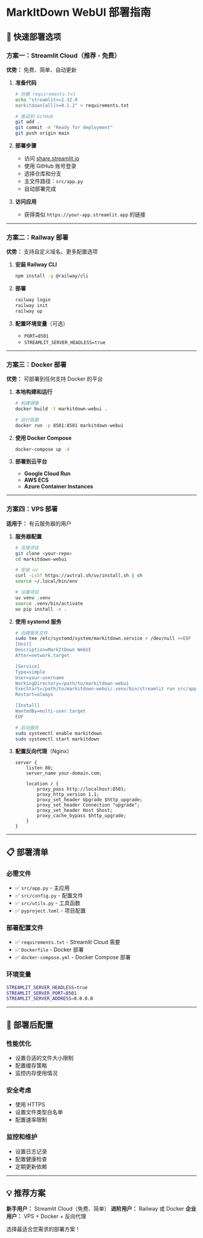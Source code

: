# MarkItDown WebUI 部署指南

## 🚀 快速部署选项

### 方案一：Streamlit Cloud（推荐 - 免费）

**优势：** 免费、简单、自动更新

1. **准备代码**
   ```bash
   # 创建 requirements.txt
   echo "streamlit>=1.32.0
   markitdown[all]>=0.1.2" > requirements.txt
   
   # 推送到 GitHub
   git add .
   git commit -m "Ready for deployment"
   git push origin main
   ```

2. **部署步骤**
   - 访问 [share.streamlit.io](https://share.streamlit.io)
   - 使用 GitHub 账号登录
   - 选择仓库和分支
   - 主文件路径：`src/app.py`
   - 自动部署完成

3. **访问应用**
   - 获得类似 `https://your-app.streamlit.app` 的链接

---

### 方案二：Railway 部署

**优势：** 支持自定义域名、更多配置选项

1. **安装 Railway CLI**
   ```bash
   npm install -g @railway/cli
   ```

2. **部署**
   ```bash
   railway login
   railway init
   railway up
   ```

3. **配置环境变量**（可选）
   - `PORT=8501`
   - `STREAMLIT_SERVER_HEADLESS=true`

---

### 方案三：Docker 部署

**优势：** 可部署到任何支持 Docker 的平台

1. **本地构建和运行**
   ```bash
   # 构建镜像
   docker build -t markitdown-webui .
   
   # 运行容器
   docker run -p 8501:8501 markitdown-webui
   ```

2. **使用 Docker Compose**
   ```bash
   docker-compose up -d
   ```

3. **部署到云平台**
   - **Google Cloud Run**
   - **AWS ECS**
   - **Azure Container Instances**

---

### 方案四：VPS 部署

**适用于：** 有云服务器的用户

1. **服务器配置**
   ```bash
   # 克隆项目
   git clone <your-repo>
   cd markitdown-webui
   
   # 安装 uv
   curl -LsSf https://astral.sh/uv/install.sh | sh
   source ~/.local/bin/env
   
   # 设置项目
   uv venv .venv
   source .venv/bin/activate
   uv pip install -e .
   ```

2. **使用 systemd 服务**
   ```bash
   # 创建服务文件
   sudo tee /etc/systemd/system/markitdown.service > /dev/null <<EOF
   [Unit]
   Description=MarkItDown WebUI
   After=network.target
   
   [Service]
   Type=simple
   User=your-username
   WorkingDirectory=/path/to/markitdown-webui
   ExecStart=/path/to/markitdown-webui/.venv/bin/streamlit run src/app.py --server.port 8501 --server.address 0.0.0.0
   Restart=always
   
   [Install]
   WantedBy=multi-user.target
   EOF
   
   # 启动服务
   sudo systemctl enable markitdown
   sudo systemctl start markitdown
   ```

3. **配置反向代理**（Nginx）
   ```nginx
   server {
       listen 80;
       server_name your-domain.com;
       
       location / {
           proxy_pass http://localhost:8501;
           proxy_http_version 1.1;
           proxy_set_header Upgrade $http_upgrade;
           proxy_set_header Connection "upgrade";
           proxy_set_header Host $host;
           proxy_cache_bypass $http_upgrade;
       }
   }
   ```

---

## 📋 部署清单

### 必需文件
- ✅ `src/app.py` - 主应用
- ✅ `src/config.py` - 配置文件
- ✅ `src/utils.py` - 工具函数
- ✅ `pyproject.toml` - 项目配置

### 部署配置文件
- ✅ `requirements.txt` - Streamlit Cloud 需要
- ✅ `Dockerfile` - Docker 部署
- ✅ `docker-compose.yml` - Docker Compose 部署

### 环境变量
```bash
STREAMLIT_SERVER_HEADLESS=true
STREAMLIT_SERVER_PORT=8501
STREAMLIT_SERVER_ADDRESS=0.0.0.0
```

---

## 🔧 部署后配置

### 性能优化
- 设置合适的文件大小限制
- 配置缓存策略
- 监控内存使用情况

### 安全考虑
- 使用 HTTPS
- 设置文件类型白名单
- 配置速率限制

### 监控和维护
- 设置日志记录
- 配置健康检查
- 定期更新依赖

---

## 💡 推荐方案

**新手用户：** Streamlit Cloud（免费、简单）
**进阶用户：** Railway 或 Docker
**企业用户：** VPS + Docker + 反向代理

选择最适合您需求的部署方案！ 